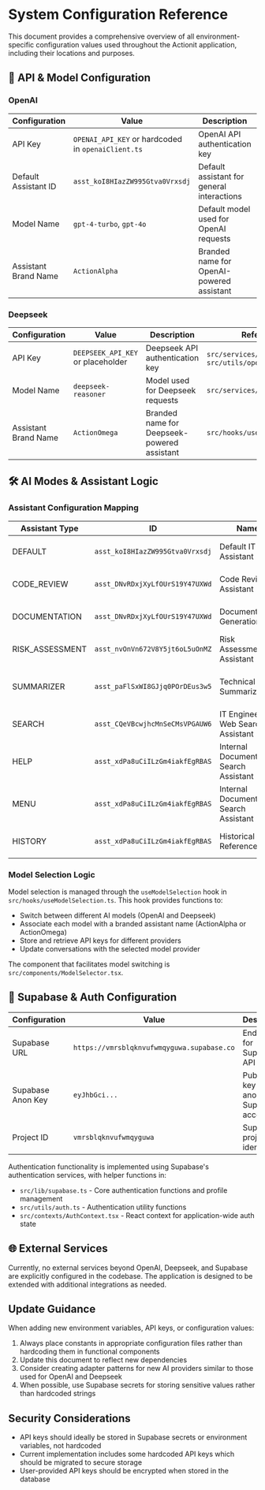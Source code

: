 
# System Configuration Reference

This document provides a comprehensive overview of all environment-specific configuration values used throughout the Actionit application, including their locations and purposes.

## 📌 API & Model Configuration

### OpenAI

| Configuration | Value | Description | Referenced In |
|---------------|-------|-------------|--------------|
| API Key | `OPENAI_API_KEY` or hardcoded in `openaiClient.ts` | OpenAI API authentication key | `src/services/openaiClient.ts`, `src/utils/openAIStream.ts` |
| Default Assistant ID | `asst_koI8HIazZW995Gtva0Vrxsdj` | Default assistant for general interactions | `src/services/openaiClient.ts`, `src/utils/assistantConfig.ts` |
| Model Name | `gpt-4-turbo`, `gpt-4o` | Default model used for OpenAI requests | `src/utils/openAIStream.ts` |
| Assistant Brand Name | `ActionAlpha` | Branded name for OpenAI-powered assistant | `src/hooks/useModelSelection.ts` |

### Deepseek

| Configuration | Value | Description | Referenced In |
|---------------|-------|-------------|--------------|
| API Key | `DEEPSEEK_API_KEY` or placeholder | Deepseek API authentication key | `src/services/deepseekClient.ts`, `src/utils/openAIStream.ts` |
| Model Name | `deepseek-reasoner` | Model used for Deepseek requests | `src/services/deepseekClient.ts` |
| Assistant Brand Name | `ActionOmega` | Branded name for Deepseek-powered assistant | `src/hooks/useModelSelection.ts` |

## 🛠️ AI Modes & Assistant Logic

### Assistant Configuration Mapping

| Assistant Type | ID | Name | Description | Used In |
|---------------|-----|------|-------------|---------|
| DEFAULT | `asst_koI8HIazZW995Gtva0Vrxsdj` | Default IT Assistant | General-purpose IT assistance | `src/utils/assistantConfig.ts` |
| CODE_REVIEW | `asst_DNvRDxjXyLfOUrS19Y47UXWd` | Code Review Assistant | Analysis of code quality and issues | `src/utils/assistantConfig.ts` |
| DOCUMENTATION | `asst_DNvRDxjXyLfOUrS19Y47UXWd` | Documentation Generation | Creates technical documentation | `src/utils/assistantConfig.ts` |
| RISK_ASSESSMENT | `asst_nvOnVn672V8Y5jt6oL5uOnMZ` | Risk Assessment Assistant | Security and compliance evaluation | `src/utils/assistantConfig.ts` |
| SUMMARIZER | `asst_paFlSxWI8GJjq0POrDEus3w5` | Technical Summarizer | Creates summaries of technical content | `src/utils/assistantConfig.ts` |
| SEARCH | `asst_CQeVBcwjhcMnSeCMsVPGAUW6` | IT Engineering Web Search Assistant | Finds technical information | `src/utils/assistantConfig.ts` |
| HELP | `asst_xdPa8uCiILzGm4iakfEgRBAS` | Internal Document Search Assistant | Searches internal documentation | `src/utils/assistantConfig.ts` |
| MENU | `asst_xdPa8uCiILzGm4iakfEgRBAS` | Internal Document Search Assistant | Navigation and menu assistance | `src/utils/assistantConfig.ts` |
| HISTORY | `asst_xdPa8uCiILzGm4iakfEgRBAS` | Historical Chat Reference | Retrieves conversation history | `src/utils/assistantConfig.ts` |

### Model Selection Logic

Model selection is managed through the `useModelSelection` hook in `src/hooks/useModelSelection.ts`. This hook provides functions to:

- Switch between different AI models (OpenAI and Deepseek)
- Associate each model with a branded assistant name (ActionAlpha or ActionOmega)
- Store and retrieve API keys for different providers
- Update conversations with the selected model provider

The component that facilitates model switching is `src/components/ModelSelector.tsx`.

## 🔐 Supabase & Auth Configuration

| Configuration | Value | Description | Referenced In |
|---------------|-------|-------------|--------------|
| Supabase URL | `https://vmrsblqknvufwmqyguwa.supabase.co` | Endpoint for Supabase API | `src/lib/supabase.ts`, `src/integrations/supabase/client.ts` |
| Supabase Anon Key | `eyJhbGci...` | Public API key for anonymous Supabase access | `src/lib/supabase.ts`, `src/integrations/supabase/client.ts` |
| Project ID | `vmrsblqknvufwmqyguwa` | Supabase project identifier | `supabase/config.toml` |

Authentication functionality is implemented using Supabase's authentication services, with helper functions in:
- `src/lib/supabase.ts` - Core authentication functions and profile management
- `src/utils/auth.ts` - Authentication utility functions
- `src/contexts/AuthContext.tsx` - React context for application-wide auth state

## 🌐 External Services

Currently, no external services beyond OpenAI, Deepseek, and Supabase are explicitly configured in the codebase. The application is designed to be extended with additional integrations as needed.

## Update Guidance

When adding new environment variables, API keys, or configuration values:

1. Always place constants in appropriate configuration files rather than hardcoding them in functional components
2. Update this document to reflect new dependencies
3. Consider creating adapter patterns for new AI providers similar to those used for OpenAI and Deepseek
4. When possible, use Supabase secrets for storing sensitive values rather than hardcoded strings

## Security Considerations

- API keys should ideally be stored in Supabase secrets or environment variables, not hardcoded
- Current implementation includes some hardcoded API keys which should be migrated to secure storage
- User-provided API keys should be encrypted when stored in the database

